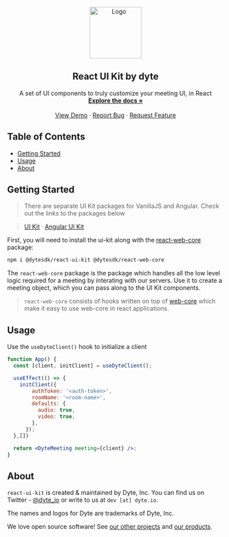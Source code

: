 <!-- PROJECT LOGO -->
<p align="center">
  <a href="https://dyte.io">
    <img src="https://assets.dyte.io/logo-outlined.png" alt="Logo" width="120" />
  </a>

  <h2 align="center">React UI Kit by dyte</h3>

  <p align="center">
    A set of UI components to truly customize your meeting UI, in React
    <br />
    <a href="https://docs.dyte.io"><strong>Explore the docs »</strong></a>
    <br />
    <br />
    <a href="https://app.dyte.io">View Demo</a>
    ·
    <a href="https://community.dyte.io">Report Bug</a>
    ·
    <a href="https://community.dyte.io">Request Feature</a>
  </p>
</p>

<!-- TABLE OF CONTENTS -->

## Table of Contents

- [Getting Started](#getting-started)
- [Usage](#usage)
- [About](#about)

<!-- GETTING STARTED -->

## Getting Started

> There are separate UI Kit packages for VanillaJS and Angular. Check out the links to the packages below

> [UI Kit](https://npmjs.com/package/@dytesdk/ui-kit) · [Angular UI Kit](https://npmjs.com/package/@dytesdk/angular-ui-kit)

First, you will need to install the ui-kit along with the [react-web-core](https://npmjs.com/package/@dytesdk/react-web-core) package:

```sh
npm i @dytesdk/react-ui-kit @dytesdk/react-web-core
```

The `react-web-core` package is the package which handles all the low level logic required for a meeting by interating with our servers. Use it to create a meeting object, which you can pass along to the UI Kit components.

> `react-web-core` consists of hooks written on top of [web-core](https://npmjs.com/package/@dytesdk/web-core) which make it easy to use web-core in react applications.

## Usage

Use the `useDyteClient()` hook to initialize a client

```jsx
function App() {
  const [client, initClient] = useDyteClient();

  useEffect(() => {
    initClient({
        authToken: '<auth-token>',
        roomName: '<room-name>',
        defaults: {
          audio: true,
          video: true,
        },
      });
  },[])

  return <DyteMeeting meeting={client} />;
}
```

## About

`react-ui-kit` is created & maintained by Dyte, Inc. You can find us on Twitter - [@dyte_io](https://twitter.com/dyte_io) or write to us at `dev [at] dyte.io`.

The names and logos for Dyte are trademarks of Dyte, Inc.

We love open source software! See [our other projects](https://github.com/dyte-io) and [our products](https://dyte.io).

